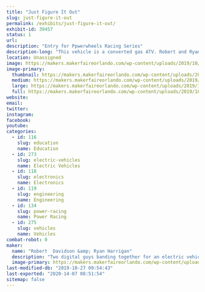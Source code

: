 ```yaml
---
title: "Just Figure It Out"
slug: just-figure-it-out
permalink: /exhibits/just-figure-it-out/
exhibit-id: 39457
status: 1
url: 
description: "Entry for Ppwerwheels Racing Series"
description-long: "This vehicle is a converted gas ATV. Robert and Ryan have 'learned while doing' for this project. Through determination and luck, this vehicle has made it as a competitor in this year's race"
location: Unassigned
image: https://makers.makerfaireorlando.com/wp-content/uploads/2019/10/profile_pic-1-1024x768.jpeg
image-primary:
  thumbnail: https://makers.makerfaireorlando.com/wp-content/uploads/2019/10/profile_pic-1-150x150.jpeg
  medium: https://makers.makerfaireorlando.com/wp-content/uploads/2019/10/profile_pic-1-300x225.jpeg
  large: https://makers.makerfaireorlando.com/wp-content/uploads/2019/10/profile_pic-1-1024x768.jpeg
  full: https://makers.makerfaireorlando.com/wp-content/uploads/2019/10/profile_pic-1.jpeg
website: 
email: 
twitter: 
instagram: 
facebook: 
youtube: 
categories:
  - id: 116
    slug: education
    name: Education
  - id: 273
    slug: electric-vehicles
    name: Electric Vehicles
  - id: 118
    slug: electronics
    name: Electronics
  - id: 119
    slug: engineering
    name: Engineering
  - id: 134
    slug: power-racing
    name: Power Racing
  - id: 275
    slug: vehicles
    name: Vehicles
combat-robot: 0
maker:
  name: "Robert  Davidson &amp; Ryan Harrigan"
  description: "Two digital guys banding together for an electric vehicle"
  image-primary: https://makers.makerfaireorlando.com/wp-content/uploads/2019/10/profile_pic-1024x768.jpeg
last-modified-db: "2019-10-27 09:54:43"
last-exported: "2020-14-07 08:51:54"
sitemap: false
---
```

